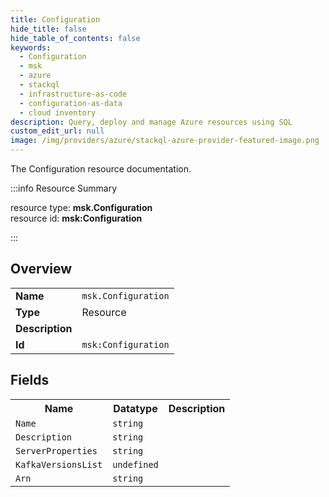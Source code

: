 ```yaml
---
title: Configuration
hide_title: false
hide_table_of_contents: false
keywords:
  - Configuration
  - msk
  - azure
  - stackql
  - infrastructure-as-code
  - configuration-as-data
  - cloud inventory
description: Query, deploy and manage Azure resources using SQL
custom_edit_url: null
image: /img/providers/azure/stackql-azure-provider-featured-image.png
---
```

The Configuration resource documentation.

:::info Resource Summary

<div class="row">
<div class="providerDocColumn">
<span>resource type:&nbsp;<b>msk.Configuration</b></span><br />
<span>resource id:&nbsp;<b>msk:Configuration</b></span><br />
</div>
</div>

:::

## Overview
<table><tbody>
<tr><td><b>Name</b></td><td><code>msk.Configuration</code></td></tr>
<tr><td><b>Type</b></td><td>Resource</td></tr>
<tr><td><b>Description</b></td><td></td></tr>
<tr><td><b>Id</b></td><td><code>msk:Configuration</code></td></tr>
</tbody></table>

## Fields
<table><tbody>
<tr><th>Name</th><th>Datatype</th><th>Description</th></tr>
<tr><td><code>Name</code></td><td><code>string</code></td><td></td></tr><tr><td><code>Description</code></td><td><code>string</code></td><td></td></tr><tr><td><code>ServerProperties</code></td><td><code>string</code></td><td></td></tr><tr><td><code>KafkaVersionsList</code></td><td><code>undefined</code></td><td></td></tr><tr><td><code>Arn</code></td><td><code>string</code></td><td></td></tr>
</tbody></table>